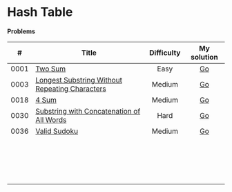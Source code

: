 # Hash Table



**Problems**

|  #   | Title                                                        | Difficulty |                         My solution                          |
| :--: | ------------------------------------------------------------ | :--------: | :----------------------------------------------------------: |
| 0001 | [Two Sum](https://github.com/Apollo4634/LeetCode/blob/master/problem/array/0001_TwoSum.md) |    Easy    | [Go](https://github.com/Apollo4634/LeetCode/tree/master/src/array/solution/TwoSum_1.java) |
| 0003 | [Longest Substring Without Repeating Characters](https://github.com/Apollo4634/LeetCode/blob/master/problem/hash_table/0003_LongestSubstringWithoutRepeatingCharacters.md) |   Medium   | [Go](https://github.com/Apollo4634/LeetCode/tree/master/src/hash_table/solution/LongestSubstring_3.java) |
| 0018 | [4 Sum](https://github.com/Apollo4634/LeetCode/blob/master/problem/array/0018_4Sum.md) |   Medium   | [Go](https://github.com/Apollo4634/LeetCode/tree/master/src/array/solution/FourSum_18.java) |
| 0030 | [Substring with Concatenation of All Words](https://github.com/Apollo4634/LeetCode/blob/master/problem/hash_table/0030_SubstringWithConcatenationOfAllWords.md) |    Hard    | [Go](https://github.com/Apollo4634/LeetCode/tree/master/src/hash_table/solution/SubstringWithConcatenationOfAllWords_30.java) |
| 0036 | [Valid Sudoku](https://leetcode.com/problems/valid-sudoku)   |   Medium   | [Go](https://github.com/Apollo4634/LeetCode/tree/master/src/hash_table/solution/ValidSudoku_36.java) |
|      |                                                              |            |                                                              |
|      |                                                              |            |                                                              |
|      |                                                              |            |                                                              |
|      |                                                              |            |                                                              |
|      |                                                              |            |                                                              |
|      |                                                              |            |                                                              |
|      |                                                              |            |                                                              |
|      |                                                              |            |                                                              |
|      |                                                              |            |                                                              |
|      |                                                              |            |                                                              |
|      |                                                              |            |                                                              |
|      |                                                              |            |                                                              |
|      |                                                              |            |                                                              |
|      |                                                              |            |                                                              |
|      |                                                              |            |                                                              |
|      |                                                              |            |                                                              |
|      |                                                              |            |                                                              |
|      |                                                              |            |                                                              |

